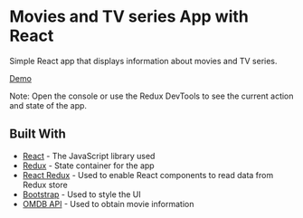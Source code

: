 # Movies and TV series App with React

Simple React app that displays information about movies and TV series.

[Demo](https://dinoxas-movies.netlify.com/)

Note: Open the console or use the Redux DevTools to see the current action and state of the app.

## Built With

* [React](https://reactjs.org/) - The JavaScript library used
* [Redux](https://redux.js.org/) - State container for the app
* [React Redux](https://react-redux.js.org/) - Used to enable React components to read data from Redux store
* [Bootstrap](https://getbootstrap.com/) - Used to style the UI
* [OMDB API](http://www.omdbapi.com/) - Used to obtain movie information
